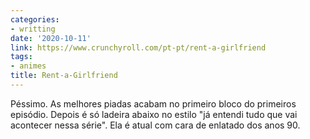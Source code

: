 ```yaml
---
categories:
- writting
date: '2020-10-11'
link: https://www.crunchyroll.com/pt-pt/rent-a-girlfriend
tags:
- animes
title: Rent-a-Girlfriend
---
```


Péssimo. As melhores piadas acabam no primeiro bloco do primeiros episódio. Depois é só ladeira abaixo no estilo "já entendi tudo que vai acontecer nessa série". Ela é atual com cara de enlatado dos anos 90.

